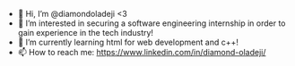 - 👋 Hi, I’m @diamondoladeji <3
- 👀 I’m interested in securing a software engineering internship in order to gain experience in the tech industry!
- 🌱 I’m currently learning html for web development and c++!
- 📫 How to reach me: https://www.linkedin.com/in/diamond-oladeji/

<!---
diamondoladeji/diamondoladeji is a ✨ special ✨ repository because its `README.md` (this file) appears on your GitHub profile.
You can click the Preview link to take a look at your changes.
--->
